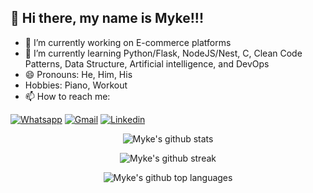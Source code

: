 ## 👋 Hi there, my name is Myke!!!

- 🔭 I’m currently working on E-commerce platforms
- 🌱 I’m currently learning Python/Flask, NodeJS/Nest, C, Clean Code Patterns, Data Structure, Artificial intelligence, and DevOps
- 😄 Pronouns: He, Him, His
- Hobbies: Piano, Workout
- 📫 How to reach me:

[![Whatsapp](https://img.shields.io/badge/WhatsApp-25D366?style=for-the-badge&logo=whatsapp&logoColor=white&url=https://wa.me/+5513988047620)](https://wa.me/+5513988047620)
[![Gmail](https://img.shields.io/badge/Gmail-D14836?style=for-the-badge&logo=gmail&logoColor=white&url=https://sujeitoprogramador.com/)](mailto:mykeapo@gmail.com)
[![Linkedin](https://img.shields.io/badge/LinkedIn-0077B5?style=for-the-badge&logo=linkedin&logoColor=whitee&url=https://www.linkedin.com/in/myke-oliveira/)](https://www.linkedin.com/in/myke-oliveira/)

<div align="center">

![Myke's github stats](https://github-readme-stats.vercel.app/api?username=myke-oliveira&amp;theme=dracula&amp;show_icons=true&amp;hide_border=false&amp;count_private=true)

![Myke's github streak](https://github-readme-streak-stats.herokuapp.com/?user=myke-oliveira&amp;theme=dracula&amp;hide_border=false)

![Myke's github top languages](https://github-readme-stats.vercel.app/api/top-langs/?username=myke-oliveira&amp;theme=dracula&amp;show_icons=true&amp;hide_border=false&amp;layout=compact)
</div>
<!--
**myke-oliveira/myke-oliveira** is a ✨ _special_ ✨ repository because its `README.md` (this file) appears on your GitHub profile.

Here are some ideas to get you started:

- 🔭 I’m currently working on ...
- 🌱 I’m currently learning ...
- 👯 I’m looking to collaborate on ...
- 🤔 I’m looking for help with ...
- 💬 Ask me about ...
- 📫 How to reach me: ...
- 😄 Pronouns: ...
- ⚡ Fun fact: ...
-->
